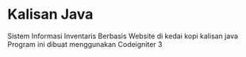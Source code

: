 # Kalisan Java
Sistem Informasi Inventaris Berbasis Website di kedai kopi kalisan java
Program ini dibuat menggunakan Codeigniter 3

